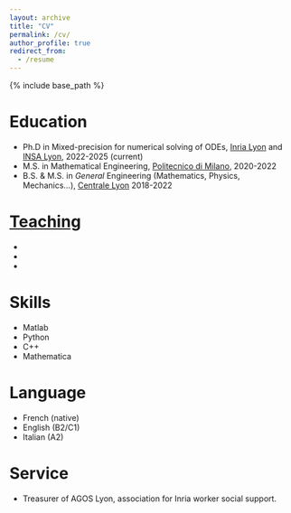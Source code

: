 ```yaml
---
layout: archive
title: "CV"
permalink: /cv/
author_profile: true
redirect_from:
  - /resume
---
```


{% include base_path %}

Education
======
* Ph.D in Mixed-precision for numerical solving of ODEs, [Inria Lyon](https://www.inria.fr/fr/centre-inria-de-lyon) and [INSA Lyon](https://www.insa-lyon.fr/), 2022-2025 (current)
* M.S. in Mathematical Engineering, [Politecnico di Milano](https://www.polimi.it/en/), 2020-2022
* B.S. & M.S. in *General* Engineering (Mathematics, Physics, Mechanics...), [Centrale Lyon](https://www.ec-lyon.fr/en) 2018-2022

[Teaching]()
======
* 
*
*
  
Skills
======
* Matlab
* Python 
* C++
* Mathematica

Language
======
* French (native)
* English (B2/C1)
* Italian (A2)

Service
======
* Treasurer of AGOS Lyon, association for Inria worker social support.

